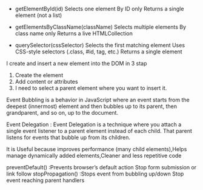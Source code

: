 <!-- 1 number Question Ans -->
* getElementById(id)
Selects one element
By ID only
Returns a single element (not a list)

* getElementsByClassName(className)
Selects multiple elements
By class name only
Returns a live HTMLCollection

* querySelector(cssSelector)
Selects the first matching element
Uses CSS-style selectors (.class, #id, tag, etc.)
Returns a single element

<!-- 2 number Question Ans -->
I create and insert a new element into the DOM in 3 stap
1. Create the element
2. Add content or attributes
3. I  need to select a parent element where you want to insert it.
<!-- 3 number Question Ans -->
Event Bubbling is a behavior in JavaScript where an event starts from the deepest (innermost) element and then bubbles up to its parent, then grandparent, and so on, up to the document.

<!-- 4 number Question Ans -->
Event Delegation : Event Delegation is a technique where you attach a single event listener to a parent element instead of each child. That parent listens for events that bubble up from its children.

It is Useful because improves performance (many child elements),Helps manage dynamically added elements,Cleaner and less repetitive code

<!-- 5 number Question Ans -->
preventDefault() :Prevents browser’s default action	Stop form submission or link follow
stopPropagation() :Stops event from bubbling up/down	Stop event reaching parent handlers